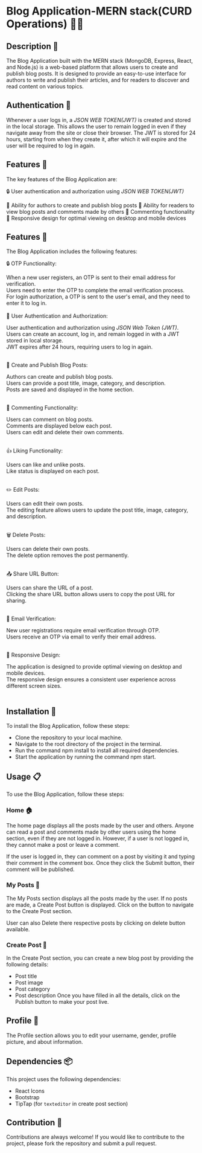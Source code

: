 # Blog Application-MERN stack(CURD Operations) 📝🌐

## Description 📝

The Blog Application built with the MERN stack (MongoDB, Express, React, and Node.js) is a web-based platform that allows users to create and publish blog posts. It is designed to provide an easy-to-use interface for authors to write and publish their articles, and for readers to discover and read content on various topics.

## Authentication 🔐

Whenever a user logs in, a _JSON WEB TOKEN(JWT)_ is created and stored in the local storage. This allows the user to remain logged in even if they navigate away from the site or close their browser. The JWT is stored for 24 hours, starting from when they create it, after which it will expire and the user will be required to log in again.

## Features 🚀

The key features of the Blog Application are:

🔒 User authentication and authorization using _JSON WEB TOKEN(JWT)_

📝 Ability for authors to create and publish blog posts
📖 Ability for readers to view blog posts and comments made by others
💬 Commenting functionality
📱 Responsive design for optimal viewing on desktop and mobile devices

## Features 🚀

The Blog Application includes the following features:

🔒 OTP Functionality:</br>

When a new user registers, an OTP is sent to their email address for verification.</br>
Users need to enter the OTP to complete the email verification process.</br>
For login authorization, a OTP is sent to the user's email, and they need to enter it to log in.</br>
</br>
🔐 User Authentication and Authorization: </br>

User authentication and authorization using _JSON Web Token (JWT)_.</br>
Users can create an account, log in, and remain logged in with a JWT stored in local storage.</br>
JWT expires after 24 hours, requiring users to log in again.</br>
</br>

📝 Create and Publish Blog Posts:</br>

Authors can create and publish blog posts.</br>
Users can provide a post title, image, category, and description.</br>
Posts are saved and displayed in the home section.</br>
</br>

💬 Commenting Functionality:</br>

Users can comment on blog posts.</br>
Comments are displayed below each post.</br>
Users can edit and delete their own comments.</br>
</br>

👍 Liking Functionality:</br>

Users can like and unlike posts.</br>
Like status is displayed on each post.</br>
</br>

✏️ Edit Posts:</br>

Users can edit their own posts.</br>
The editing feature allows users to update the post title, image, category, and description.</br>
</br>

🗑️ Delete Posts:</br>

Users can delete their own posts.</br>
The delete option removes the post permanently.</br>
</br>

📤 Share URL Button:</br>

Users can share the URL of a post.</br>
Clicking the share URL button allows users to copy the post URL for sharing.</br>
</br>

📧 Email Verification:</br>

New user registrations require email verification through OTP.</br>
Users receive an OTP via email to verify their email address.</br>
</br>

📱 Responsive Design:</br>

The application is designed to provide optimal viewing on desktop and mobile devices.</br>
The responsive design ensures a consistent user experience across different screen sizes.</br>
</br>

## Installation 🔧

To install the Blog Application, follow these steps:

- Clone the repository to your local machine.
- Navigate to the root directory of the project in the terminal.
- Run the command npm install to install all required dependencies.
- Start the application by running the command npm start.

## Usage 📋

To use the Blog Application, follow these steps:

### Home 🏠

The home page displays all the posts made by the user and others. Anyone can read a post and comments made by other users using the home section, even if they are not logged in. However, if a user is not logged in, they cannot make a post or leave a comment.

If the user is logged in, they can comment on a post by visiting it and typing their comment in the comment box. Once they click the Submit button, their comment will be published.

### My Posts 📝

The My Posts section displays all the posts made by the user. If no posts are made, a Create Post button is displayed. Click on the button to navigate to the Create Post section.

User can also Delete there respective posts by clicking on delete button available.

### Create Post 📝

In the Create Post section, you can create a new blog post by providing the following details:

- Post title
- Post image
- Post category
- Post description
  Once you have filled in all the details, click on the Publish button to make your post live.

## Profile 👥

The Profile section allows you to edit your username, gender, profile picture, and about information.

## Dependencies 📦

This project uses the following dependencies:

- React Icons
- Bootstrap
- TipTap (for `texteditor` in create post section)

## Contribution 🤝

Contributions are always welcome! If you would like to contribute to the project, please fork the repository and submit a pull request.
